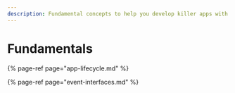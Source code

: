 ```yaml
---
description: Fundamental concepts to help you develop killer apps with advanced features!
---
```


# Fundamentals

{% page-ref page="app-lifecycle.md" %}

{% page-ref page="event-interfaces.md" %}

